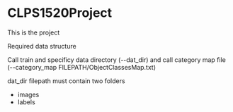 # CLPS1520Project

This is the project

Required data structure

Call train and specificy data directory (--dat_dir) and call category map file (--category_map FILEPATH/ObjectClassesMap.txt)

dat_dir filepath must contain two folders
  - images
  - labels
